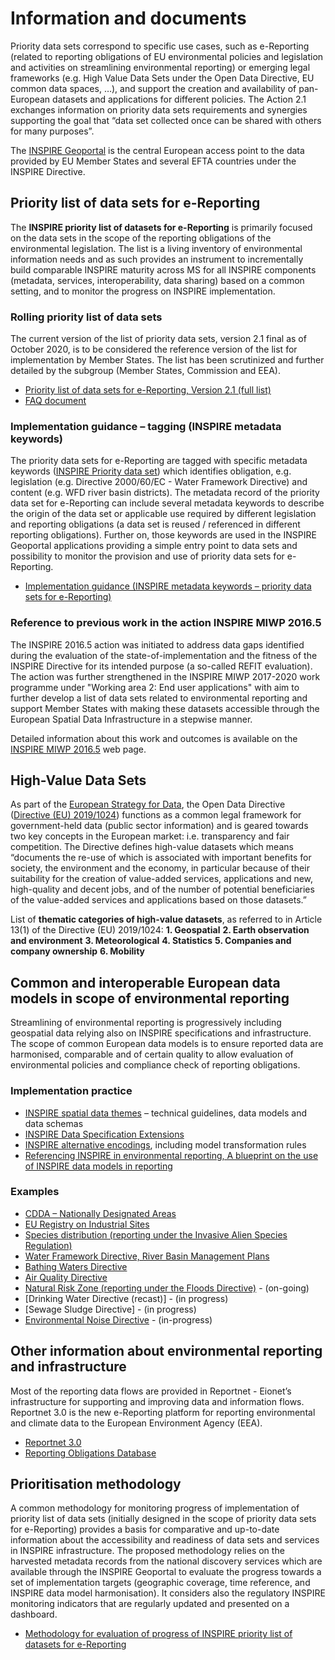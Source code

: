# Information and documents

Priority data sets correspond to specific use cases, such as e-Reporting (related to reporting obligations of EU environmental policies and legislation and activities on streamlining environmental reporting) or emerging legal frameworks (e.g. High Value Data Sets under the Open Data Directive, EU common data spaces, …), and support the creation and availability of pan-European datasets and applications for different policies. The Action 2.1 exchanges information on priority data sets requirements and synergies supporting the goal that “data set collected once can be shared with others for many purposes”.

The [INSPIRE Geoportal](https://inspire-geoportal.ec.europa.eu/) is the central European access point to the data provided by EU Member States and several EFTA countries under the INSPIRE Directive.

## Priority list of data sets for e-Reporting
The **INSPIRE priority list of datasets for e-Reporting** is primarily focused on the data sets in the scope of the reporting obligations of the environmental legislation. The list is a living inventory of environmental information needs and as such provides an instrument to incrementally build comparable INSPIRE maturity across MS for all INSPIRE components (metadata, services, interoperability, data sharing) based on a common setting, and to monitor the progress on INSPIRE implementation.

### Rolling priority list of data sets
The current version of the list of priority data sets, version 2.1 final as of October 2020, is to be considered the reference version of the list for implementation by Member States. The list has been scrutinized and further detailed by the subgroup (Member States, Commission and EEA).
* [Priority list of data sets for e-Reporting, Version 2.1 (full list)](https://github.com/INSPIRE-MIF/priority-datasets/blob/main/documents/eReporting_PriorityDataList_V2.1_final_20201008.xlsx)
* [FAQ document](https://github.com/INSPIRE-MIF/priority-datasets/blob/main/documents/INSPIRE_PDS_FAQ_v3.0.pdf)

### Implementation guidance – tagging (INSPIRE metadata keywords)
The priority data sets for e-Reporting are tagged with specific metadata keywords ([INSPIRE Priority data set](https://inspire.ec.europa.eu/metadata-codelist/PriorityDataset)) which identifies obligation, e.g. legislation (e.g. Directive 2000/60/EC - Water Framework Directive) and content (e.g. WFD river basin districts). The metadata record of the priority data set for e-Reporting can include several metadata keywords to describe the origin of the data set or applicable use required by different legislation and reporting obligations (a data set is reused / referenced in different reporting obligations). Further on, those keywords are used in the INSPIRE Geoportal applications providing a simple entry point to data sets and possibility to monitor the provision and use of priority data sets for e-Reporting.
* [Implementation guidance (INSPIRE metadata keywords – priority data sets for e-Reporting)](https://github.com/INSPIRE-MIF/priority-datasets/blob/main/documents/Implementation-PDS-Tagging.pdf)

### Reference to previous work in the action INSPIRE MIWP 2016.5
The INSPIRE 2016.5 action was initiated to address data gaps identified during the evaluation of the state-of-implementation and the fitness of the INSPIRE Directive for its intended purpose (a so-called REFIT evaluation). 
The action was further strengthened in the INSPIRE MIWP 2017-2020 work programme under "Working area 2: End user applications" with aim to further develop a list of data sets related to environmental reporting and support Member States with making these datasets accessible through the European Spatial Data Infrastructure in a stepwise manner. 

Detailed information about this work and outcomes is available on the [INSPIRE MIWP 2016.5](https://webgate.ec.europa.eu/fpfis/wikis/display/InspireMIG/Action+2016.5%3A+Priority+list+of+datasets+for+e-Reporting) web page.

## High-Value Data Sets
As part of the [European Strategy for Data](https://data.europa.eu/en/highlights/data-governance-act-open-data-directive), the Open Data Directive ([Directive (EU) 2019/1024](https://eur-lex.europa.eu/eli/dir/2019/1024/oj)) functions as a common legal framework for government-held data (public sector information) and is geared towards two key concepts in the European market: i.e. transparency and fair competition. The Directive defines high-value datasets which means “documents the re-use of which is associated with important benefits for society, the environment and the economy, in particular because of their suitability for the creation of value-added services, applications and new, high-quality and decent jobs, and of the number of potential beneficiaries of the value-added services and applications based on those datasets.” 

List of **thematic categories of high-value datasets**, as referred to in Article 13(1) of the Directive (EU) 2019/1024:
**1. Geospatial** 
**2. Earth observation and environment** 
**3. Meteorological** 
**4. Statistics** 
**5. Companies and company ownership**
**6. Mobility**

## Common and interoperable European data models in scope of environmental reporting
Streamlining of environmental reporting is progressively including geospatial data relying also on INSPIRE specifications and infrastructure. The scope of common European data models is to ensure reported data are harmonised, comparable and of certain quality to allow evaluation of environmental policies and compliance check of reporting obligations. 

### Implementation practice
* [INSPIRE spatial data themes](https://inspire.ec.europa.eu/data-specifications/2892) – technical guidelines, data models and data schemas  
* [INSPIRE Data Specification Extensions](http://inspire-extensions.wetransform.to/extension-methodology.html)
* [INSPIRE alternative encodings](https://github.com/INSPIRE-MIF/2017.2), including model transformation rules  
* [Referencing INSPIRE in environmental reporting, A blueprint on the use of INSPIRE data models in reporting](https://github.com/INSPIRE-MIF/priority-datasets/blob/main/documents/INSPIRE_EEA_Reporting_blueprint_v1.0.pdf)

### Examples
* [CDDA – Nationally Designated Areas](http://cdr.eionet.europa.eu/help/cdda/) 
* [EU Registry on Industrial Sites](https://cdrtest.eionet.europa.eu/help/ied_registry)
* [Species distribution (reporting under the Invasive Alien Species Regulation)](http://cdr.eionet.europa.eu/help/ias_regulation/) 
* [Water Framework Directive, River Basin Management Plans](https://cdr.eionet.europa.eu/help/WFD/WFD_780_2022)
* [Bathing Waters Directive](https://cdr.eionet.europa.eu/help/BWD)
* [Air Quality Directive](https://aqportal.discomap.eea.europa.eu/)
* [Natural Risk Zone (reporting under the Floods Directive)](http://cdr.eionet.europa.eu/help/Floods/Floods_2018/index.html) - (on-going)
* [Drinking Water Directive (recast)] - (in progress)
* [Sewage Sludge Directive] - (in progress)
* [Environmental Noise Directive](https://www.eionet.europa.eu/reportnet/docs/noise) - (in-progress)

## Other information about environmental reporting and infrastructure
Most of the reporting data flows are provided in Reportnet - Eionet’s infrastructure for supporting and improving data and information flows. Reportnet 3.0 is the new e-Reporting platform for reporting environmental and climate data to the European Environment Agency (EEA).
* [Reportnet 3.0](https://reportnet.europa.eu/)
* [Reporting Obligations Database](https://rod.eionet.europa.eu/)

## Prioritisation methodology
A common methodology for monitoring progress of implementation of priority list of data sets (initially designed in the scope of priority data sets for e-Reporting) provides a basis for comparative and up-to-date information about the accessibility and readiness of data sets and services in INSPIRE infrastructure. The proposed methodology relies on the harvested metadata records from the national discovery services which are available through the INSPIRE Geoportal to evaluate the progress towards a set of implementation targets (geographic coverage, time reference, and INSPIRE data model harmonisation). It considers also the regulatory INSPIRE monitoring indicators that are regularly updated and presented on a dashboard.
* [Methodology for evaluation of progress of INSPIRE priority list of datasets for e-Reporting](https://github.com/INSPIRE-MIF/priority-datasets/blob/main/documents/MIG_2016.5_PDS_Methodology_v2.pdf)

